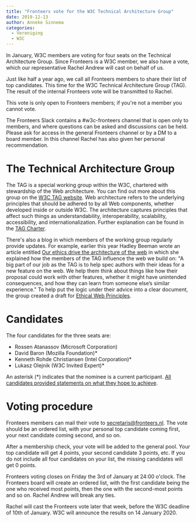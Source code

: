 ```yaml
---
title: "Fronteers vote for the W3C Technical Architecture Group"
date: 2019-12-13
author: Anneke Sinnema
categories: 
  - Vereniging
  - W3C
---
```

In January, W3C members are voting for four seats on the Technical Architecture Group. Since Fronteers is a W3C member, we also have a vote, which our representative Rachel Andrew will cast on behalf of us.

Just like half a year ago, we call all Fronteers members to share their list of top candidates. This time for the W3C Technical Architecture Group (TAG). The result of the internal Fronteers vote will be transmitted to Rachel.

This vote is only open to Fronteers members; if you're not a member you cannot vote.

The Fronteers Slack contains a #w3c-fronteers channel that is open only to members, and where questions can be asked and discussions can be held. Please ask for access in the general Fronteers channel or by a DM to a board member.
In this channel Rachel has also given her personal recommendation.

# The Technical Architecture Group

The TAG is a special working group within the W3C, chartered with stewardship of the Web architecture. You can find out more about this group on the [W3C TAG website](https://www.w3.org/2001/tag/).
Web architecture refers to the underlying principles that should be adhered to by all Web components, whether developed inside or outside W3C. The architecture captures principles that affect such things as understandability, interoperability, scalability, accessibility, and internationalization. Further explanation can be found in the [TAG Charter](https://www.w3.org/2004/10/27-tag-charter.html).

There's also a blog in which members of the working group regularly provide updates. For example, earlier this year Hadley Beeman wrote an article entitled [Our ethics drive the architecture of the web](https://www.w3.org/blog/TAG/2019/05/30/our-ethics-drive-the-architecture-of-the-web/) in which she explained how the members of the TAG influence the web we build on: "A big part of our job as the TAG is to help spec authors with their ideas for a new feature on the web. We help them think about things like how their proposal could work with other features, whether it might have unintended consequences, and how they can learn from someone else’s similar experience." To help put the logic under their advice into a clear document, the group created a draft for [Ethical Web Principles](https://w3ctag.github.io/ethical-web-principles/).

# Candidates

The four candidates for the three seats are:

* Rossen Atanassov (Microsoft Corporation)
* David Baron (Mozilla Foundation)*
* Kenneth Rohde Christiansen (Intel Corporation)*
* Lukasz Olejnik (W3C Invited Expert)*

An asterisk (*) indicates that the nominee is a current participant.
[All candidates provided statements on what they hope to achieve](https://www.w3.org/2019/12/03-tag-nominations).

# Voting procedure

Fronteers members can mail their vote to secretaris@fronteers.nl. The vote should be an ordered list, with your personal top candidate coming first, your next candidate coming second, and so on.

After a membership check, your vote will be added to the general pool. Your top candidate will get 4 points, your second candidate 3 points, etc. If you do not include all four candidates on your list, the missing candidates will get 0 points.

Fronteers voting closes on Friday the 3rd of January at 24:00 o'clock. The Fronteers board will create an ordered list, with the first candidate being the one who received most points, then the one with the second-most points and so on. Rachel Andrew will break any ties.

Rachel will cast the Fronteers vote later that week, before the W3C deadline of 10th of January. W3C will announce the results on 14 January 2020.
